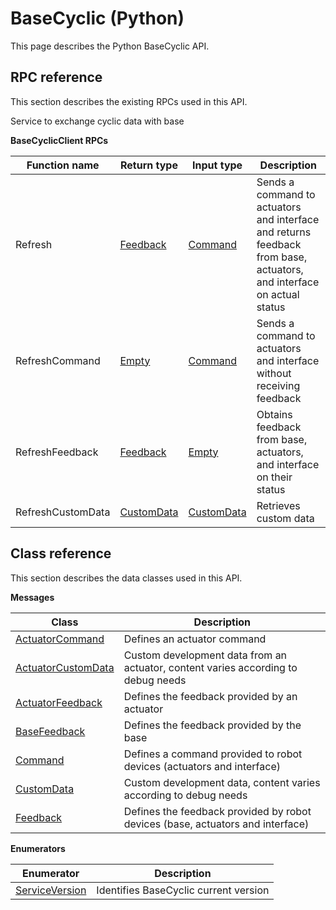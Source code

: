 # BaseCyclic \(Python\)

This page describes the Python BaseCyclic API.

## RPC reference

This section describes the existing RPCs used in this API.

Service to exchange cyclic data with base

 **BaseCyclicClient RPCs** 

|Function name|Return type|Input type|Description|
|-------------|-----------|----------|-----------|
|Refresh|[Feedback](../messages/BaseCyclic/Feedback.md#)|[Command](../messages/BaseCyclic/Command.md#)|Sends a command to actuators and interface and returns feedback from base, actuators, and interface on actual status|
|RefreshCommand|[Empty](../messages/Common/Empty.md#)|[Command](../messages/BaseCyclic/Command.md#)|Sends a command to actuators and interface without receiving feedback|
|RefreshFeedback|[Feedback](../messages/BaseCyclic/Feedback.md#)|[Empty](../messages/Common/Empty.md#)|Obtains feedback from base, actuators, and interface on their status|
|RefreshCustomData|[CustomData](../messages/BaseCyclic/CustomData.md#)|[CustomData](../messages/BaseCyclic/CustomData.md#)|Retrieves custom data|

## Class reference

This section describes the data classes used in this API.

 **Messages** 

|Class|Description|
|-----|-----------|
|[ActuatorCommand](../messages/BaseCyclic/ActuatorCommand.md#)|Defines an actuator command|
|[ActuatorCustomData](../messages/BaseCyclic/ActuatorCustomData.md#)|Custom development data from an actuator, content varies according to debug needs|
|[ActuatorFeedback](../messages/BaseCyclic/ActuatorFeedback.md#)|Defines the feedback provided by an actuator|
|[BaseFeedback](../messages/BaseCyclic/BaseFeedback.md#)|Defines the feedback provided by the base|
|[Command](../messages/BaseCyclic/Command.md#)|Defines a command provided to robot devices \(actuators and interface\)|
|[CustomData](../messages/BaseCyclic/CustomData.md#)|Custom development data, content varies according to debug needs|
|[Feedback](../messages/BaseCyclic/Feedback.md#)|Defines the feedback provided by robot devices \(base, actuators and interface\)|

 **Enumerators** 

|Enumerator|Description|
|----------|-----------|
|[ServiceVersion](../enums/BaseCyclic/ServiceVersion.md#)|Identifies BaseCyclic current version|

